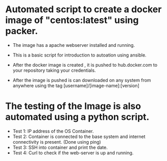 # Automated script to create a docker image of "centos:latest" using packer.
* The image has a apache webserver installed and running.
* This is a basic script for introduction to autoation using ansible.

* After the docker image is created , it is pushed to hub.docker.com to your repository taking your credentials.
* After the image is pushed is can downloaded on any system from anywhere using the tag [username]/[image-name]:[version]

# The testing of the Image is also automated using a python script.
* Test 1: IP address of the OS Container.
* Test 2: Container is connected to the base system and internet connectivity is present. (Done using ping)
* Test 3: SSH into container and print the date.
* Test 4: Curl to check if the web-server is up and running.
